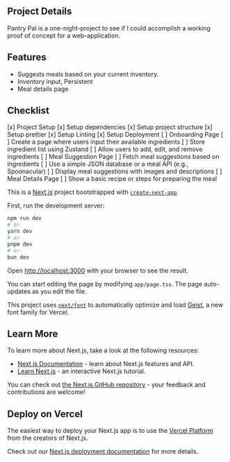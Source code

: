 ## Project Details

Pantry Pal is a one-night-project to see if I could accomplish a working proof of concept for a web-application. 



## Features

- Suggests meals based on your current inventory.
- Inventory input, Persistent
- Meal details page

## Checklist
[x] Project Setup
  [x] Setup dependencies
  [x] Setup project structure
  [x] Setup prettier
  [x] Setup Linting
  [x] Setup Deployment
[ ] Onboarding Page
  [ ] Create a page where users input their available ingredients
  [ ] Store ingredient list using Zustand
  [ ] Allow users to add, edit, and remove ingredients
[ ] Meal Suggestion Page
  [ ] Fetch meal suggestions based on ingredients
  [ ] Use a simple JSON database or a meal API (e.g., Spoonacular)
  [ ] Display meal suggestions with images and descriptions
[ ] Meal Details Page
  [ ] Show a basic recipe or steps for preparing the meal


This is a [Next.js](https://nextjs.org) project bootstrapped with [`create-next-app`](https://nextjs.org/docs/app/api-reference/cli/create-next-app).

First, run the development server:

```bash
npm run dev
# or
yarn dev
# or
pnpm dev
# or
bun dev
```

Open [http://localhost:3000](http://localhost:3000) with your browser to see the result.

You can start editing the page by modifying `app/page.tsx`. The page auto-updates as you edit the file.

This project uses [`next/font`](https://nextjs.org/docs/app/building-your-application/optimizing/fonts) to automatically optimize and load [Geist](https://vercel.com/font), a new font family for Vercel.

## Learn More

To learn more about Next.js, take a look at the following resources:

- [Next.js Documentation](https://nextjs.org/docs) - learn about Next.js features and API.
- [Learn Next.js](https://nextjs.org/learn) - an interactive Next.js tutorial.

You can check out [the Next.js GitHub repository](https://github.com/vercel/next.js) - your feedback and contributions are welcome!

## Deploy on Vercel

The easiest way to deploy your Next.js app is to use the [Vercel Platform](https://vercel.com/new?utm_medium=default-template&filter=next.js&utm_source=create-next-app&utm_campaign=create-next-app-readme) from the creators of Next.js.

Check out our [Next.js deployment documentation](https://nextjs.org/docs/app/building-your-application/deploying) for more details.
